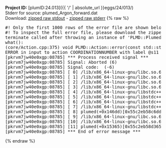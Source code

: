 **Project ID:** [plumID:24.013]({{ '/' | absolute_url }}eggs/24/013/)  
Stderr for source:  plumed_Argon_forward.dat   
Download: [zipped raw stdout](plumed_Argon_forward.dat.plumed.stdout.txt.zip) - [zipped raw stderr](plumed_Argon_forward.dat.plumed.stderr.txt.zip) 
{% raw %}
<pre>
#! Only the first 1000 rows of the error file are shown below
#! To inspect the full error file, please download the zipped raw stderr file above
terminate called after throwing an instance of 'PLMD::Plumed::ExceptionError'
what():
(core/Action.cpp:375) void PLMD::Action::error(const std::string&) const
ERROR in input to action COORDINATIONNUMBER with label @s11 : keyword MORE_THAN could not be read correctly
[pkrvm7jw40e0xgp:08785] *** Process received signal ***
[pkrvm7jw40e0xgp:08785] Signal: Aborted (6)
[pkrvm7jw40e0xgp:08785] Signal code:  (-6)
[pkrvm7jw40e0xgp:08785] [ 0] /lib/x86_64-linux-gnu/libc.so.6(+0x45330)[0x7f3f25c45330]
[pkrvm7jw40e0xgp:08785] [ 1] /lib/x86_64-linux-gnu/libc.so.6(pthread_kill+0x11c)[0x7f3f25c9eb2c]
[pkrvm7jw40e0xgp:08785] [ 2] /lib/x86_64-linux-gnu/libc.so.6(gsignal+0x1e)[0x7f3f25c4527e]
[pkrvm7jw40e0xgp:08785] [ 3] /lib/x86_64-linux-gnu/libc.so.6(abort+0xdf)[0x7f3f25c288ff]
[pkrvm7jw40e0xgp:08785] [ 4] /lib/x86_64-linux-gnu/libstdc++.so.6(+0xa5ff5)[0x7f3f260a5ff5]
[pkrvm7jw40e0xgp:08785] [ 5] /lib/x86_64-linux-gnu/libstdc++.so.6(+0xbb0da)[0x7f3f260bb0da]
[pkrvm7jw40e0xgp:08785] [ 6] /lib/x86_64-linux-gnu/libstdc++.so.6(_ZSt10unexpectedv+0x0)[0x7f3f260a5a55]
[pkrvm7jw40e0xgp:08785] [ 7] /lib/x86_64-linux-gnu/libstdc++.so.6(+0xa5a6f)[0x7f3f260a5a6f]
[pkrvm7jw40e0xgp:08785] [ 8] plumed(+0x146dd)[0x55c2eb58c6dd]
[pkrvm7jw40e0xgp:08785] [ 9] /lib/x86_64-linux-gnu/libc.so.6(+0x2a1ca)[0x7f3f25c2a1ca]
[pkrvm7jw40e0xgp:08785] [10] /lib/x86_64-linux-gnu/libc.so.6(__libc_start_main+0x8b)[0x7f3f25c2a28b]
[pkrvm7jw40e0xgp:08785] [11] plumed(+0x15365)[0x55c2eb58d365]
[pkrvm7jw40e0xgp:08785] *** End of error message ***
</pre>
{% endraw %}
